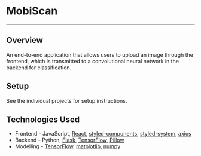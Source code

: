 # MobiScan

---

## Overview

An end-to-end application that allows users to upload an image through the frontend, which is transmitted to a convolutional neural network in the backend for classification. 

## Setup

See the individual projects for setup instructions.

## Technologies Used

- Frontend - JavaScript, [React](https://reactjs.org/), [styled-components](https://styled-components.com/), [styled-system](https://styled-system.com/), [axios](https://github.com/axios/axios)
- Backend - Python, [Flask](https://flask.palletsprojects.com/en/1.1.x/), [TensorFlow](https://www.tensorflow.org/), [Pillow](https://pillow.readthedocs.io/en/latest/installation.html)
- Modelling - [TensorFlow](https://www.tensorflow.org/), [matplotlib](https://matplotlib.org/), [numpy](https://numpy.org/)